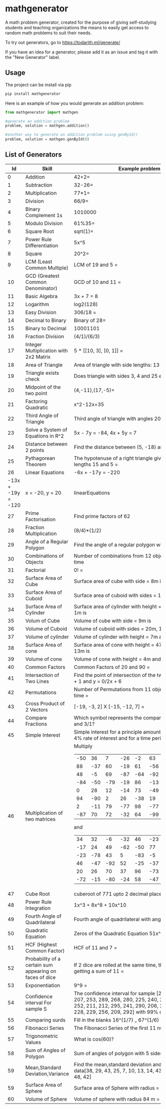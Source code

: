 # mathgenerator

A math problem generator, created for the purpose of giving self-studying students and teaching organizations the means to easily get access to random math problems to suit their needs.

To try out generators, go to <https://todarith.ml/generate/>

If you have an idea for a generator, please add it as an issue and tag it with the "New Generator" label.

## Usage

The project can be install via pip

```bash
pip install mathgenerator
```

Here is an example of how you would generate an addition problem:

```python
from mathgenerator import mathgen

#generate an addition problem
problem, solution = mathgen.addition()

#another way to generate an addition problem using genById()
problem, solution = mathgen.genById(0)
```

## List of Generators

| Id   | Skill                             | Example problem    | Example Solution      | Function Name            |
|------|-----------------------------------|--------------------|-----------------------|--------------------------|
| 0 | Addition | 42+2= | 44 | addition |
| 1 | Subtraction | 32-26= | 6 | subtraction |
| 2 | Multiplication | 77*1= | 77 | multiplication |
| 3 | Division | 66/9= | 7.333333333333333 | division |
| 4 | Binary Complement 1s | 1010000 | 0101111 | binaryComplement1s |
| 5 | Modulo Division | 61%35= | 26 | moduloDivision |
| 6 | Square Root | sqrt(1)= | 1 | squareRoot |
| 7 | Power Rule Differentiation | 5x^5 | 25x^4 | powerRuleDifferentiation |
| 8 | Square | 20^2= | 400 | square |
| 9 | LCM (Least Common Multiple) | LCM of 19 and 5 =  | 95 | lcm |
| 10 | GCD (Greatest Common Denominator) | GCD of 10 and 11 =  | 1 | gcd |
| 11 | Basic Algebra | 3x + 7 = 8 | 1/3 | basicAlgebra |
| 12 | Logarithm | log2(128) | 7 | log |
| 13 | Easy Division | 306/18 =  | 17 | intDivision |
| 14 | Decimal to Binary | Binary of 28= | 11100 | decimalToBinary |
| 15 | Binary to Decimal | 10001101 | 141 | binaryToDecimal |
| 16 | Fraction Division | (4/1)/(6/3) | 2 | fractionDivision |
| 17 | Integer Multiplication with 2x2 Matrix | 5 * [[10, 3], [0, 1]] =  | [[50,15],[0,5]] | intMatrix22Multiplication |
| 18 | Area of Triangle | Area of triangle with side lengths: 13 2 14 =  | 11.659223816361019 | areaOfTriangle |
| 19 | Triangle exists check | Does triangle with sides 3, 4 and 25 exist? | No | doesTriangleExist |
| 20 | Midpoint of the two point | (4,-11),(17,-5)= | (10.5,-8.0) | midPointOfTwoPoint |
| 21 | Factoring Quadratic | x^2-12x+35 | (x-7)(x-5) | factoring |
| 22 | Third Angle of Triangle | Third angle of triangle with angles 20 and 62 =  | 98 | thirdAngleOfTriangle |
| 23 | Solve a System of Equations in R^2 | 5x - 7y = -84, 4x + 5y = 7 | x = -7, y = 7 | systemOfEquations |
| 24 | Distance between 2 points | Find the distance between (5, -18) and (1, 19) | sqrt(1385) | distance2Point |
| 25 | Pythagorean Theorem | The hypotenuse of a right triangle given the other two lengths 15 and 5 =  | 15.81 | pythagoreanTheorem |
| 26 | Linear Equations | -6x + -17y = -220
-13x + -19y = -120 | x = -20, y = 20 | linearEquations |
| 27 | Prime Factorisation | Find prime factors of 62 | [2, 31] | primeFactors |
| 28 | Fraction Multiplication | (8/4)*(1/2) | 1 | fractionMultiplication |
| 29 | Angle of a Regular Polygon | Find the angle of a regular polygon with 19 sides | 161.05 | angleRegularPolygon |
| 30 | Combinations of Objects | Number of combinations from 12 objects picked 1 at a time  | 12 | combinations |
| 31 | Factorial | 0! =  | 1 | factorial |
| 32 | Surface Area of Cube | Surface area of cube with side = 8m is | 384 m^2 | surfaceAreaCubeGen |
| 33 | Surface Area of Cuboid | Surface area of cuboid with sides = 18m, 17m, 1m is | 682 m^2 | surfaceAreaCuboidGen |
| 34 | Surface Area of Cylinder | Surface area of cylinder with height = 31m and radius = 1m is | 201 m^2 | surfaceAreaCylinderGen |
| 35 | Volum of Cube | Volume of cube with side = 9m is | 729 m^3 | volumeCubeGen |
| 36 | Volume of Cuboid | Volume of cuboid with sides = 20m, 1m, 10m is | 200 m^3 | volumeCuboidGen |
| 37 | Volume of cylinder | Volume of cylinder with height = 7m and radius = 7m is | 1077 m^3 | volumeCylinderGen |
| 38 | Surface Area of cone | Surface area of cone with height = 47m and radius = 13m is | 2522 m^2 | surfaceAreaConeGen |
| 39 | Volume of cone | Volume of cone with height = 4m and radius = 4m is | 67 m^3 | volumeConeGen |
| 40 | Common Factors | Common Factors of 20 and 90 =  | [1, 2, 5, 10] | commonFactors |
| 41 | Intersection of Two Lines | Find the point of intersection of the two lines: y = -3/6x + 1 and y = 0/2x + 6 | (-10, 6) | intersectionOfTwoLines |
| 42 | Permutations | Number of Permutations from 11 objects picked 2 at a time =   | 110 | permutations |
| 43 | Cross Product of 2 Vectors | [-19, -3, 2] X [-15, -12, 7] =  | [3, 103, 183] | vectorCross |
| 44 | Compare Fractions | Which symbol represents the comparison between 8/6 and 3/1? | < | compareFractions |
| 45 | Simple Interest | Simple interest for a principle amount of 9862 dollars, 4% rate of interest and for a time period of 1 years is =  | 394.48 | simpleInterest |
| 46 | Multiplication of two matrices | Multiply <table><tr><td>-50</td><td>36</td><td>7</td><td>-26</td><td>-2</td><td>63</td></tr><tr><td>88</td><td>-37</td><td>60</td><td>-19</td><td>61</td><td>-56</td></tr><tr><td>48</td><td>-5</td><td>69</td><td>-87</td><td>-64</td><td>-92</td></tr><tr><td>-84</td><td>-50</td><td>-79</td><td>-19</td><td>86</td><td>-13</td></tr><tr><td>0</td><td>28</td><td>12</td><td>-14</td><td>73</td><td>-49</td></tr><tr><td>94</td><td>-90</td><td>2</td><td>26</td><td>-38</td><td>19</td></tr><tr><td>2</td><td>-11</td><td>79</td><td>-77</td><td>98</td><td>-77</td></tr><tr><td>-87</td><td>70</td><td>72</td><td>-32</td><td>64</td><td>-99</td></tr></table> and <table><tr><td>34</td><td>32</td><td>-6</td><td>-32</td><td>46</td><td>-23</td><td>78</td><td>-81</td><td>-18</td></tr><tr><td>-17</td><td>24</td><td>49</td><td>-62</td><td>-50</td><td>77</td><td>38</td><td>-98</td><td>-64</td></tr><tr><td>-23</td><td>-78</td><td>43</td><td> 5</td><td>-83</td><td>-5</td><td> 4</td><td>-92</td><td>-16</td></tr><tr><td> 46</td><td>-47</td><td>-92</td><td>52</td><td>-25</td><td>-37</td><td>44</td><td>51</td><td>-7</td></tr><tr><td> 20</td><td>26</td><td>70</td><td>37</td><td>96</td><td>-73</td><td>49</td><td>84</td><td>42</td></tr><tr><td>-72</td><td>-15</td><td>-80</td><td>-24</td><td>58</td><td>-47</td><td>-41</td><td>45</td><td>-69</td></tr></table>|  <table><tr><td>-8245</td><td>-1057</td><td>-423</td><td>-3535</td><td>-569</td><td>2034</td><td>-6329</td><td>1219</td><td>-5765</td></tr><tr><td>6619</td><td> 567</td><td>10737</td><td>2391</td><td>4001</td><td>-6291</td><td>10147</td><td>-7387</td><td>6383</td></tr><tr><td>1472</td><td>-161</td><td>13318</td><td>-5565<td>-12574</td><td>10381</td><td> 638<td>-23699</td><td>2621</td></tr><tr><td>1593</td><td>5598</td><td>3465</td><td>7899</td><td>13170</td><td>-6487</td><td>-4857</td><td>24642</td><td>10618</td></tr><tr><td>3592</td><td>3027</td><td>12206</td><td>1473</td><td>2120</td><td>-412</td><td>6082</td><td>-635</td><td>4561</td></tr><tr><td>3748</td><td>-1803<td>-11460</td><td>2072</td><td>5462</td><td>-8183</td><td>2423</td><td>11</td><td> 947</td></tr><tr><td>2400</td><td> 960</td><td>22950</td><td>2483</td><td> 952</td><td>-1974</td><td>4625</td><td>-5512</td><td>9372</td></tr><tr><td>1132</td><td>-2067</td><td>22392</td><td>1884<td>-12276</td><td>8196</td><td>1949</td><td>-7148</td><td>5677</td></tr></table>   | matrixMultiplication |
| 47 | Cube Root | cuberoot of 771 upto 2 decimal places is: | 9.17 | CubeRoot |
| 48 | Power Rule Integration | 1x^3 + 8x^8 + 10x^10 | (1/3)x^4 + (8/8)x^9 + (10/10)x^11 + c | powerRuleIntegration |
| 49 | Fourth Angle of Quadrilateral | Fourth angle of quadrilateral with angles 52 , 84, 154 = | 70 | fourthAngleOfQuadrilateral |
| 50 | Quadratic Equation | Zeros of the Quadratic Equation 51x^2+152x+80=0 | [-0.68, -2.3] | quadraticEquationSolve |
| 51 | HCF (Highest Common Factor) | HCF of 11 and 7 =  | 1 | hcf |
| 52 | Probability of a certain sum appearing on faces of dice | If 2 dice are rolled at the same time, the probability of getting a sum of 11 = | 2/36 | diceSumProbability |
| 53 | Exponentiation | 9^9 = | 387420489 | exponentiation |
| 54 | Confidence interval For sample S | The confidence interval for sample [291, 254, 274, 207, 253, 289, 268, 280, 225, 240, 278, 270, 247, 252, 211, 212, 295, 241, 290, 206, 222, 263, 264, 228, 229, 256, 209, 292] with 99% confidence is | (265.560249263099, 237.72546502261523) | confidenceInterval |
| 55 | Comparing surds | Fill in the blanks 16^(1/7) _ 67^(1/6) | < | surdsComparison |
| 56 | Fibonacci Series | The Fibonacci Series of the first 11 numbers is ? | [0, 1, 1, 2, 3, 5, 8, 13, 21, 34, 55] | fibonacciSeries |
| 57 | Trigonometric Values | What is cos(60)? | 1/2 | basicTrigonometry |
| 58 | Sum of Angles of Polygon | Sum of angles of polygon with 5 sides =  | 540 | sumOfAnglesOfPolygon |
| 59 | Mean,Standard Deviation,Variance | Find the mean,standard deviation and variance for the data[38, 29, 43, 25, 7, 10, 13, 14, 43, 44, 30, 42, 48, 48, 42] | The Mean is 31.733333333333334 , Standard Deviation is 199.26222222222222, Variance is 14.116027140177303 | dataSummary |
| 59 | Surface Area of Sphere | Surface area of Sphere with radius = 13m is | 2123.7166338267 m^2 | surfaceAreaSphereGen |
| 60 | Volume of Sphere | Volume of sphere with radius 84 m =  | 2482712.7095377133 m^3 | volumeSphere |